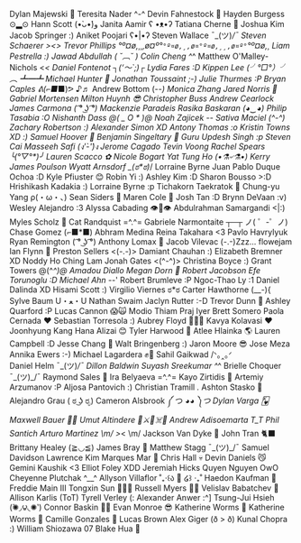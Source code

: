 Dylan Majewski 🧿
Teresita Nader ^-^
Devin Fahnestock 🫠
Hayden Burgess ⊙▂⊙
Hann Scott (•̀ᴗ•́)و
Janita Aamir ʕ •ᴥ•ʔ
Tatiana Cherne 🦋
Joshua Kim
Jacob Springer :)
Aniket Poojari ʕ•|•ʔ
Steven Wallace ¯\_(ツ)_/¯
Steven Schaerer ><>
Trevor Phillips °º¤ø,¸¸,ø¤º°`°º¤ø,¸,ø¤°º¤ø,¸¸,ø¤º°`°º¤ø,¸
Liam Pestrella :)
Jawad Abdullah ( ˘︹˘ )
Colin Cheng ^_^
Matthew O'Malley-Nichols <*<
Daniel Fontenot ┐(‘～`;)┌
Lydia Fares :D
Kippen Lee (╯°□°）╯︵ ┻━┻
Michael Hunter 🍕
Jonathan Toussaint ;-)
Julie Thurmes :P
Bryan Caples ᕕ(⌐■*■)ᕗ ♪♬
Andrew Bottom (-_-)
Monica Zhang
Jared Norris 🤠
Gabriel Mortensen
Milton Huynh 😎
Christopher Buss
Andrew Cearlock
James Carmona ( ͡° ͜ʖ ͡°)
Mackenzie Paradeis
Rasika Baskaran (◕‿◕)
Philip Tasabia :O
Nishanth Dass @( _ O * )@
Noah Zajicek -*-
Sativa Maciel (^-^)
Zachary Robertson :)
Alexander Simon XD
Antony Thomas :o
Kristin Towns XD :)
Samuel Hoover 🔮
Benjamin Singeltary 👻
Guru Updesh Singh :p
Steven Cai
Masseeh Safi (ง'̀-'́)ง
Jerome Cagado
Tevin Voong
Rachel Spears ╰(*°▽°\*)╯
Lauren Scacco ✿
Nicole Bogart
Yat Tung Ho (•⚗৺⚗•)
Kerry James Poulson
Wyatt Arnsdorf \_(ಠ*ಠ)_/
Lorraine Byrne
Juan Pablo Duque Ochoa :D
Kyle Pfiuster 😊
Robin Yi :)
Ashley Kim :D
Sharon Bousso >:D
Hrishikash Kadakia :)
Lorraine Byrne :p
Tichakorn Taekratok 🙏
Chung-yu Yang ρ(・ω・、)
Sean Siders 🫠
Maren Cole 🐎
Josh Tan :D
Brynn DeVaan :v)
Wesley Alejandro :3
Alyssa Cabading 👁️👄👁️
Abdulrahman Samargandi <|:)
Myles Scholz 🦎
Cat Randquist =^.^=
Gabriele Narmontaite ┬─┬ ノ( ゜-゜ノ)
Chase Gomez (⌐■\*■)
Abhram Medina
Reina Takahara <3
Pavlo Havrylyuk
Ryan Remington ( ͡° ͜ʖ ͡°)
Anthony Lomax 😤
Jacob Vilevac (-.-)Zzz...
flowejam
Ian Flynn 👻
Preston Sellers <(-.-)>
Damiant Chauhan :)
Elizabeth Bremner XD
Noddy Ho Ching Lam
Jonah Gates <(^-^)>
Christina Boyce :)
Grant Towers @(^_^)@
Amadou Diallo
Megan Dorn 🐌
Robert Jacobson
Efe Torunoglu :D
Michael Ahn -_-'
Robert Brumleve :P
Ngoc-Thao Ly :1
Daniel Dalinda XD
Hisami Scott :)
Virgilio Viernes ಠ\*ಠ
Carter Hawthorne (\_\_-){
Sylve Baum U・ﻌ・U
Nathan Swaim
Jaclyn Rutter :-D
Trevor Dunn 🦖
Ashley Quarford :P
Lucas Cannon 😱🙀
Modio Thiam
Praj Iyer
Brett Somero
Paola Cernada ❤️
Sebastian Torresola :)
Aubrey Floyd 🤷🏻‍♀️
Kavya Kolavasi ❤️
Joonhyung Kang
Hana Alizai 😊
Tyler Harwood 👀
Atlee Hlainka 🌎
Lauren Campbell :D
Jesse Chang 👀
Walt Bringenberg :)
Jaron Moore 😎
Jose Meza
Annika Ewers :-)
Michael Lagardera ✊🦾
Sahil Gaikwad /ᐠ｡‸｡ᐟ\
Daniel Helm ¯\_(ツ)_/¯
Dillon Baldwin
Suyash Sreekumar ^_^
Brielle Choquer ¯\_(ツ)_/¯
Raymond Sales 🍜
Ira Belyaeva =^.^=
Kayo Zirtidis 🎃
Artemiy Arzumanov :P
Aljosa Pantovich :)
Christian Tramill _._
Ashton Stasko 🦇
Alejandro Grau ( ಠ ͜ʖ ರೃ)
Cameron Alsbrook ༼ つ ◕*◕ ༽つ
Dylan Varga 🂾
Maxwell Bauer 👨‍💻
Umut Altindere 👒⚔🏴☠️🌊
Andrew Adisoemarta T_T
Phil Santich
Arturo Martinez \m/ >*< \m/
Jackson Van Dyke 🍞
John Tran 🐈‍⬛
Brittany Healey (≧◡≦)
James Bray 🤗
Matthew Stagg ¯\_(ツ)\_/¯
Samuel Davidson
Lawrence Kim
Marques Mar 🤣
Chris Hall 💀
Devin Daniels 😼
Gemini Kaushik <3
Elliot Foley XDD
Jeremiah Hicks
Quyen Nguyen OwO
Cheyenne Plutchak ^\_\_^
Allyson Villaflor ˚₊‧꒰ა 🎀 ໒꒱ ‧₊˚
Haedon Kaufman 🍕
Freddie Main III
Tongxin Sun 🎨🎨🎨
Russell Myers 🧟‍♀️
Velislav Babatchev 🤖
Allison Karlis (ToT)
Tyrell Verley (:
Alexander Anwer :^]
Tsung-Jui Hsieh (́✺◞౪◟✺‵)
Connor Baskin 😶‍🌫️
Evan Monroe 😎
Katherine Worms 🥲
Katherine Worms 🤪
Camille Gonzales 🥺
Lucas Brown
Alex Giger (ð > ð)
Kunal Chopra :)
William Shiozawa 07
Blake Hua 🐐
